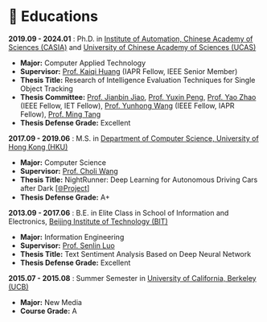 # 📖 Educations

**2019.09 - 2024.01** : Ph.D. in [Institute of Automation, Chinese Academy of Sciences (CASIA)](http://english.ia.cas.cn/) and [University of Chinese Academy of Sciences (UCAS)](https://english.ucas.ac.cn/)
- **Major:** Computer Applied Technology
- **Supervisor:** [Prof. Kaiqi Huang](https://people.ucas.ac.cn/~huangkaiqi) (IAPR Fellow, IEEE Senior Member)
- **Thesis Title:** Research of Intelligence Evaluation Techniques for Single Object Tracking
- **Thesis Committee:** [Prof. Jianbin Jiao](https://people.ucas.ac.cn/~jiaojianbin), [Prof. Yuxin Peng](http://39.108.48.32/mipl/pengyuxin/), [Prof. Yao Zhao](https://faculty.bjtu.edu.cn/5900/) (IEEE Fellow, IET Fellow), [Prof. Yunhong Wang](https://vrlab.buaa.edu.cn/info/1161/1500.htm) (IEEE Fellow, IAPR Fellow), [Prof. Ming Tang](https://people.ucas.ac.cn/~mingt)
- **Thesis Defense Grade:** Excellent

**2017.09 - 2019.06** : M.S. in [Department of Computer Science, University of Hong Kong (HKU)](https://www.cs.hku.hk/)
- **Major:** Computer Science
- **Supervisor:** [Prof. Choli Wang](https://www.cs.hku.hk/people/academic-staff/clwang)
- **Thesis Title:** NightRunner: Deep Learning for Autonomous Driving Cars after Dark [[🌐Project](https://github.com/huuuuusy/Darknet-Cross)]
- **Thesis Defense Grade:** A+

**2013.09 - 2017.06** : B.E. in Elite Class in School of Information and Electronics, [Beijing Institute of Technology (BIT)](https://english.bit.edu.cn/)
- **Major:** Information Engineering
- **Supervisor:** [Prof. Senlin Luo](https://cst.bit.edu.cn/szdw/jsml/bssds/a21187d873b645839fdd996387c79efa.htm)
- **Thesis Title:** Text Sentiment Analysis Based on Deep Neural Network 
- **Thesis Defense Grade:** Excellent

**2015.07 - 2015.08** : Summer Semester in [University of California, Berkeley (UCB)](https://www.berkeley.edu/)
- **Major:** New Media
- **Course  Grade:** A